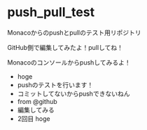 # push_pull_test

Monacoからのpushとpullのテスト用リポジトリ

GitHub側で編集してみたよ！pullしてね！

Monacoのコンソールからpushしてみるよ！

- hoge
- pushのテストを行います！
- コミットしてないからpushできないねん
- from @github
- 編集してみる
- 2回目
hoge